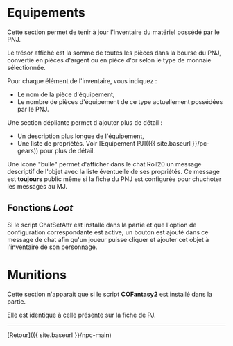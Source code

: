# Equipements

Cette section permet de tenir à jour l'inventaire du matériel possédé par le PNJ.

Le trésor affiché est la somme de toutes les pièces dans la bourse du PNJ, convertie en pièces d'argent ou en pièce d'or selon le type de monnaie sélectionnée.

Pour chaque élément de l'inventaire, vous indiquez :
- Le nom de la pièce d'équipement,
- Le nombre de pièces d'équipement de ce type actuellement possédées par le PNJ.

Une section dépliante permet d'ajouter plus de détail :
- Un description plus longue de l'équipement,
- Une liste de propriétés. Voir [Equipement PJ](({{ site.baseurl }}/pc-gears)) pour plus de détail.

Une icone "bulle" permet d'afficher dans le chat Roll20 un message descriptif de l'objet avec la liste éventuelle de ses propriétés. Ce message est **toujours** public même si la fiche du PNJ est configurée pour chuchoter les messages au MJ.

## Fonctions _Loot_

Si le script ChatSetAttr est installé dans la partie et que l'option de configuration correspondante est active, un bouton est ajouté dans ce message de chat afin qu'un joueur puisse cliquer et ajouter cet objet à l'inventaire de son personnage.

# Munitions

Cette section n'apparait que si le script **COFantasy2** est installé dans la partie.

Elle est identique à celle présente sur la fiche de PJ.

---

[Retour]({{ site.baseurl }}/npc-main)